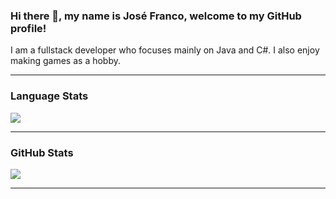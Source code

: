 ### Hi there 👋, my name is José Franco, welcome to my GitHub profile!
I am a fullstack developer who focuses mainly on Java and C#. I also enjoy making games as a hobby.

---

### Language Stats
<img align="center" src="https://github-readme-stats.vercel.app/api/top-langs/?username=josepfranco&layout=compact" />

---
### GitHub Stats
<img align="center" src="https://github-readme-stats.vercel.app/api?username=josepfranco&count_private=true" />

---
